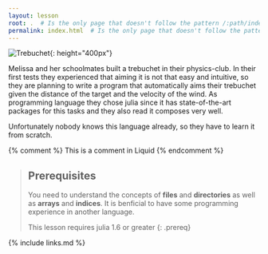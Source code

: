 ```yaml
---
layout: lesson
root: .  # Is the only page that doesn't follow the pattern /:path/index.html
permalink: index.html  # Is the only page that doesn't follow the pattern /:path/index.html
---
```

![Trebuchet](https://upload.wikimedia.org/wikipedia/commons/e/ee/Trebuchet_Scheme.svg){: height="400px"}

Melissa and her schoolmates built a trebuchet in their physics-club.
In their first tests they experienced that aiming it is not that easy and intuitive, so they are planning to write a program that automatically aims their trebuchet given the distance of the target and the velocity of the wind.
As programming language they chose julia since it has state-of-the-art packages for this tasks and they also read it composes very well.

Unfortunately nobody knows this language already, so they have to learn it from scratch.

<!-- this is an html comment -->

{% comment %} This is a comment in Liquid {% endcomment %}

> ## Prerequisites
>
> You need to understand the concepts of **files** and **directories** as well as **arrays** and **indices**.
> It is benficial to have some programming experience in another language.
>
> This lesson requires julia 1.6 or greater
{: .prereq}

{% include links.md %}

